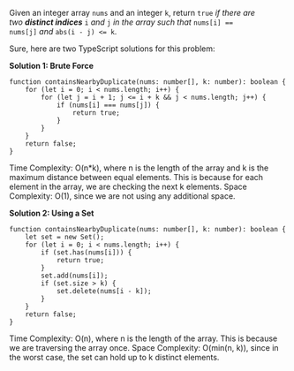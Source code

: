 Given an integer array `nums` and an integer `k`, return `true` *if there are two **distinct indices*** `i` *and* `j` *in the array such that* `nums[i] == nums[j]` *and* `abs(i - j) <= k`.

Sure, here are two TypeScript solutions for this problem:

**Solution 1: Brute Force**

```tsx
function containsNearbyDuplicate(nums: number[], k: number): boolean {
    for (let i = 0; i < nums.length; i++) {
        for (let j = i + 1; j <= i + k && j < nums.length; j++) {
            if (nums[i] === nums[j]) {
                return true;
            }
        }
    }
    return false;
}

```

Time Complexity: O(n*k), where n is the length of the array and k is the maximum distance between equal elements. This is because for each element in the array, we are checking the next k elements.
Space Complexity: O(1), since we are not using any additional space.

**Solution 2: Using a Set**

```tsx
function containsNearbyDuplicate(nums: number[], k: number): boolean {
    let set = new Set();
    for (let i = 0; i < nums.length; i++) {
        if (set.has(nums[i])) {
            return true;
        }
        set.add(nums[i]);
        if (set.size > k) {
            set.delete(nums[i - k]);
        }
    }
    return false;
}

```

Time Complexity: O(n), where n is the length of the array. This is because we are traversing the array once.
Space Complexity: O(min(n, k)), since in the worst case, the set can hold up to k distinct elements.